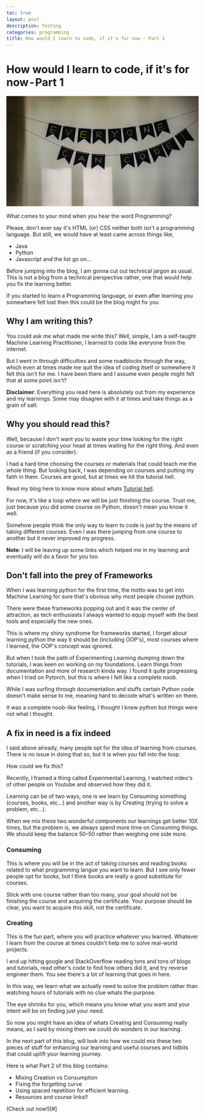 ```yaml
---
toc: true
layout: post
description: Testing
categories: programming
title: How would I learn to code, if it's for now - Part 1
---
```


# How would I learn to code, if it's for now - Part 1


![Photo by Adi Goldstein on Unsplash](https://github.com/ashikshafi08/fastpages/blob/master/_posts/Images/htlc_1.jpeg)


What comes to your mind when you hear the word Programming?

Please, don't ever say it's HTML (or) CSS neither both isn't a programming language. But still, we would have at least came across things like,
- Java
- Python
- Javascript and the list go on…

Before jumping into the blog, I am gonna cut out technical jargon as usual. This is not a blog from a technical perspective rather, one that would help you fix the learning better.

If you started to learn a Programming language, or even after learning you somewhere felt lost then this could be the blog might fix you

## Why I am writing this?

You could ask me what made me write this? Well, simple, I am a self-taught Machine Learning Practitioner, I learned to code like everyone from the internet.

But I went in through difficulties and some roadblocks through the way, which even at times made me quit the idea of coding itself or somewhere it felt this isn't for me. I have been there and I assume even people might felt that at some point isn't?

**Disclaimer**: Everything you read here is absolutely out from my experience and my learnings. Some may disagree with it at times and take things as a grain of salt.

## Why you should read this?

Well, because I don't want you to waste your time looking for the right course or scratching your head at times waiting for the right thing. And even as a friend (if you consider).

I had a hard time choosing the courses or materials that could teach me the whole thing. But looking back, I was depending on courses and putting my faith in them. Courses are good, but at times we hit the tutorial hell.

Read my blog here to know more about whats [Tutorial hell](https://medium.com/datadriveninvestor/plunging-in-tutorial-hell-37fda7ecf272).

For now, it's like a loop where we will be just finishing the course. Trust me, just because you did some course on Python, doesn't mean you know it well.

Somehow people think the only way to learn to code is just by the means of taking different courses. Even I was there jumping from one course to another but it never improved my progress.

**Note**: I will be leaving up some links which helped me in my learning and eventually will do a favor for you too.

## Don't fall into the prey of Frameworks

When I was learning python for the first time, the motto was to get into Machine Learning for sure that's obvious why most people choose python.

There were these frameworks popping out and it was the center of attraction, as tech enthusiasts I always wanted to equip myself with the best tools and especially the new ones.

This is where my shiny syndrome for frameworks started, I forget about learning python the way it should be (including OOP's), most courses where I learned, the OOP's concept was ignored.

But when I took the path of Experimenting Learning dumping down the tutorials, I was keen on working on my foundations. Learn things from documentation and more of research kinda way. I found it quite progressing when I tried on Pytorch, but this is where I felt like a complete noob.

While I was surfing through documentation and stuffs certain Python code doesn't make sense to me, meaning hard to decode what's written on there.

It was a complete noob-like feeling, I thought I knew python but things were not what I thought.

## A fix in need is a fix indeed
I said above already, many people opt for the idea of learning from courses. There is no issue in doing that so, but it is when you fall into the loop.

How could we fix this?

Recently, I framed a thing called Experimental Learning, I watched video's of other people on Youtube and observed how they did it.

Learning can be of two ways, one is we learn by Consuming something (courses, books, etc…) and another way is by Creating (trying to solve a problem, etc...).

When we mix these two wonderful components our learnings get better 10X times, but the problem is, we always spend more time on Consuming things. We should keep the balance 50–50 rather than weighing one side more.

### Consuming

This is where you will be in the act of taking courses and reading books related to what programming langue you want to learn. But I see only fewer people opt for books, but I think books are really a good substitute for courses.

Stick with one course rather than too many, your goal should not be finishing the course and acquiring the certificate. Your purpose should be clear, you want to acquire this skill, not the certificate.

### Creating 

This is the fun part, where you will practice whatever you learned. Whatever I learn from the course at times couldn't help me to solve real-world projects.

I end up hitting google and StackOverflow reading tons and tons of blogs and tutorials, read other's code to find how others did it, and try reverse engineer them. You see there's a lot of learning that goes in here.

In this way, we learn what we actually need to solve the problem rather than watching hours of tutorials with no clue whats the purpose.

The eye shrinks for you, which means you know what you want and your intent will be on finding just your need.

So now you might have an idea of whats Creating and Consuming really means, as I said by mixing them we could do wonders in our learning.

In the next part of this blog, will look into how we could mix these two pieces of stuff for enhancing our learning and useful courses and tidbits that could uplift your learning journey.


Here is what Part 2 of this blog contains:

- Mixing Creation vs Consumption
- Fixing the forgetting curve
- Using spaced repetition for efficient learning.
- Resources and course links!!

(Check out now!)[#]
